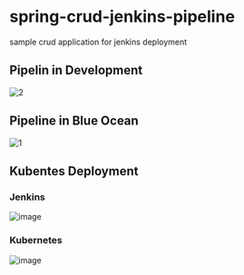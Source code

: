 # spring-crud-jenkins-pipeline
sample crud application for jenkins deployment








## Pipelin in Development
![2](https://user-images.githubusercontent.com/47694676/179264609-664d614c-7c5d-4666-a9b4-f6fa26d3cf92.PNG)

## Pipeline in Blue Ocean
![1](https://user-images.githubusercontent.com/47694676/179264698-b4d5ebaa-e841-49b9-b97f-599cd247976b.PNG)

## Kubentes Deployment
### Jenkins
![image](https://user-images.githubusercontent.com/47694676/179405060-f322cfef-99b0-4c45-ab2c-aff84ef4b57c.png)

### Kubernetes
![image](https://user-images.githubusercontent.com/47694676/179405119-50462109-fc86-43a8-91f3-1fedefe43294.png)
